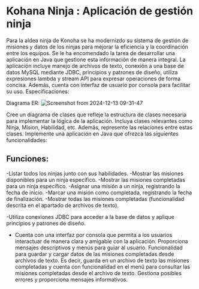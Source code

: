 # Kohana Ninja : Aplicación de gestión ninja

Para la aldea ninja de Konoha se ha modernizdo su sistema de gestión de misiones y datos de los ninjas para mejorar la eficiencia y la coordinación entre los equipos. Se le ha encomendado la tarea de desarrollar una aplicación en Java que gestione esta información de manera integral. La aplicación incluye manejo de archivos de texto, conexión a una base de datos MySQL mediante JDBC, principios y patrones de diseño, utiliza expresiones lambda y stream API para expresar operaciones de forma concisa. Además, cuenta con interfaz de usuario por consola para facilitar su uso.
Especificaciones:

Diagrama ER: 
![Screenshot from 2024-12-13 09-31-47](https://github.com/user-attachments/assets/520a5c58-5a9b-4ffa-aea2-64ef6d2d4e5f)


  Cree un diagrama de clases que refleje la estructura de clases necesaria para implementar la lógica de la aplicación. Incluya clases relevantes como Ninja, Mision, Habilidad, etc. Además, represente las relaciones entre estas clases.
  Implemente una aplicación en Java que ofrezca las siguientes funcionalidades:

## Funciones:

-Listar todos los ninjas junto con sus habilidades.
-Mostrar las misiones disponibles para un ninja específico.
-Mostrar las misiones completadas para un ninja específico.
-Asignar una misión a un ninja, registrando la fecha de inicio.
-Marcar una misión como completada, registrando la fecha de finalización.
-Mostrar todas las misiones completadas (funcionalidad descrita en el apartado de archivos de texto).


-Utiliza conexiones JDBC para acceder a la base de datos y aplique principios y patrones de diseño.
- Cuenta con una interfaz por consola que permita a los usuarios interactuar de manera clara y amigable con la aplicación. Proporciona mensajes descriptivos y menús para guiar al usuario.
Funcionalidad para guardar y cargar datos de las misiones completadas desde archivos de texto. Es decir, guarda en un archivo de texto las misiones completadas y cuenta con funcionalidad en el menú para consultar las misiones completadas desde el archivo de texto. Gestiona posibles errores y proporciona mensajes informativos.
